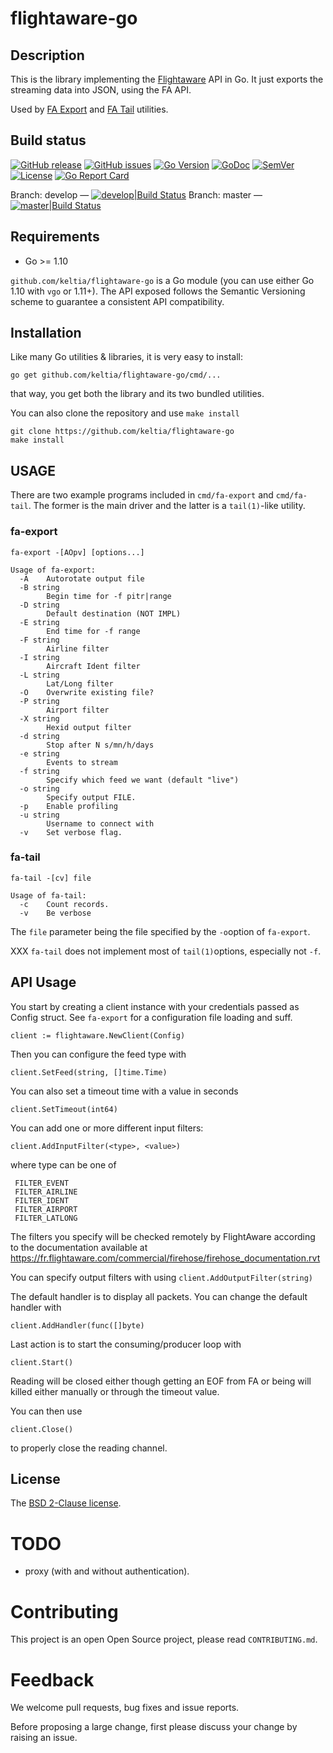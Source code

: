 # flightaware-go 

## Description

This is the library implementing the [Flightaware](http://www.flightaware.com/)  API in Go.  It just exports the streaming data into JSON, using the FA API.

Used by [FA Export](https://github.com/keltia/fa-export) and [FA Tail](https://github.com/keltia/fa-tail) utilities.

## Build status

[![GitHub release](https://img.shields.io/github/release/keltia/flightaware-go.svg)](https://github.com/keltia/flightaware-go/releases)
[![GitHub issues](https://img.shields.io/github/issues/keltia/flightaware-go.svg)](https://github.com/keltia/flightaware-go/issues)
[![Go Version](https://img.shields.io/badge/go-1.10-blue.svg)](https://golang.org/dl/)
[![GoDoc](https://godoc.org/github.com/keltia/flightaware-go?status.svg)](http://godoc.org/github.com/keltia/flightaware-go)
[![SemVer](http://img.shields.io/SemVer/2.0.0.png)](https://semver.org/spec/v2.0.0.html)
[![License](https://img.shields.io/pypi/l/Django.svg)](https://opensource.org/licenses/BSD-2-Clause)
[![Go Report Card](https://goreportcard.com/badge/github.com/keltia/flightaware-go)](https://goreportcard.com/report/github.com/keltia/flightaware-go)

Branch: develop — [![develop|Build Status](https://travis-ci.org/keltia/flightaware-go.svg?branch=develop)](http://travis-ci.org/keltia/flightaware-go/tree/develop)
Branch: master — [![master|Build Status](https://travis-ci.org/keltia/flightaware-go.svg?branch=master)](http://travis-ci.org/keltia/flightaware-go)

## Requirements

* Go >= 1.10

`github.com/keltia/flightaware-go` is a Go module (you can use either Go 1.10 with `vgo` or 1.11+).  The API exposed follows the Semantic Versioning scheme to guarantee a consistent API compatibility.

## Installation

Like many Go utilities & libraries, it is very easy to install:

    go get github.com/keltia/flightaware-go/cmd/...

that way, you get both the library and its two bundled utilities.

You can also clone the repository and use `make install`

    git clone https://github.com/keltia/flightaware-go
    make install

## USAGE

There are two example programs included in `cmd/fa-export` and `cmd/fa-tail`.  The former is the main driver and the latter is a `tail(1)`-like utility.

### fa-export

```
fa-export -[AOpv] [options...]

Usage of fa-export:
  -A	Autorotate output file
  -B string
    	Begin time for -f pitr|range
  -D string
    	Default destination (NOT IMPL)
  -E string
    	End time for -f range
  -F string
    	Airline filter
  -I string
    	Aircraft Ident filter
  -L string
    	Lat/Long filter
  -O	Overwrite existing file?
  -P string
    	Airport filter
  -X string
    	Hexid output filter
  -d string
    	Stop after N s/mn/h/days
  -e string
    	Events to stream
  -f string
    	Specify which feed we want (default "live")
  -o string
    	Specify output FILE.
  -p	Enable profiling
  -u string
    	Username to connect with
  -v	Set verbose flag.
```

### fa-tail

```
fa-tail -[cv] file

Usage of fa-tail:
  -c	Count records.
  -v	Be verbose
```

The `file` parameter being the file specified by the `-o`option of `fa-export`.

XXX `fa-tail` does not implement most of `tail(1)`options, especially not `-f`.

## API Usage

 You start by creating a client instance with your credentials passed as Config
 struct. See `fa-export` for a configuration file loading and suff.

 	client := flightaware.NewClient(Config)

 Then you can configure the feed type with

 	client.SetFeed(string, []time.Time)

 You can also set a timeout time with a value in seconds

 	client.SetTimeout(int64)

 You can add one or more different input filters:

    client.AddInputFilter(<type>, <value>)

 where type can be one of

     FILTER_EVENT
     FILTER_AIRLINE
     FILTER_IDENT
     FILTER_AIRPORT
     FILTER_LATLONG

 The filters you specify will be checked remotely by FlightAware according to the
 documentation available at
 https://fr.flightaware.com/commercial/firehose/firehose_documentation.rvt

 You can specify output filters with using `client.AddOutputFilter(string)`

 The default handler is to display all packets.  You can change the default handler
 with

 	client.AddHandler(func([]byte)

 Last action is to start the consuming/producer loop with

 	client.Start()

 Reading will be closed either though getting an EOF from FA or being will killed either manually or through the timeout value.

 You can then use

 	client.Close()

 to properly close the reading channel.

## License

The [BSD 2-Clause license](https://github.com/keltia/flightaware-go/LICENSE.md).

# TODO

- proxy (with and without authentication).

# Contributing

This project is an open Open Source project, please read `CONTRIBUTING.md`.

# Feedback

We welcome pull requests, bug fixes and issue reports.

Before proposing a large change, first please discuss your change by raising an issue.
